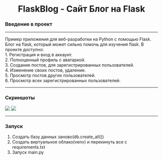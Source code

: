 <h1 align="center">FlaskBlog - Сайт Блог на Flask</h1>
<h3>Введение в проект</h3>
<hr>
<p>Пример приложения для веб-разработки на Python с помощью Flask. <br>
Блог на flask, который может сильно помочь для изучения flask. В проекте доступно: <br>
1. Регистрация и вход в аккаунт. <br>
2. Полноценный профиль с аватаркой. <br>
3. Создание постов, для зарегистрированных пользователей. <br>
4. Изменение своих постов, удаление. <br>
5. Просмотр постов других пользователей. <br>
6. Просмотр всех зарегистрированных пользователей. <br>
</p>

<hr>

<h3>Скриншоты</h3>

<img src="https://user-images.githubusercontent.com/107222527/188509474-c44a7e98-c51f-45b1-bb62-f41faaa7eae3.png" width=''>
<img src="https://user-images.githubusercontent.com/107222527/188509476-94510abb-4cd4-4cf3-8f3c-7f380c438b81.png" width=''>

<hr>

<h3>Запуск</h3>

1. Создать базу данных заново(db.create_all())
3. Создать виртуальное облако(venv) и перекинуть все с requirements.txt 
4. Запуск main.py
